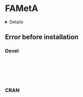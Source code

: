 # FAMetA

<details>

* Version: 
* GitHub: https://github.com/XiaoyangSu/AccuCor
* Source code: NA
* Number of recursive dependencies: 0

</details>

## Error before installation

### Devel

```






```
### CRAN

```






```
